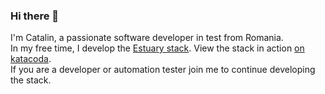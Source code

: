 ### Hi there 👋

I'm Catalin, a passionate software developer in test from Romania.   
In my free time, I develop the [Estuary stack](https://estuaryoss.github.io/). View the stack in action [on katacoda](https://www.katacoda.com/dinuta).  
If you are a developer or automation tester join me to continue developing the stack.
